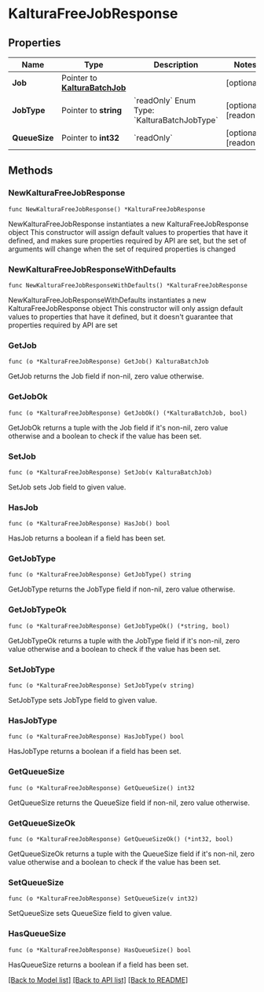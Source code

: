 # KalturaFreeJobResponse

## Properties

Name | Type | Description | Notes
------------ | ------------- | ------------- | -------------
**Job** | Pointer to [**KalturaBatchJob**](KalturaBatchJob.md) |  | [optional] 
**JobType** | Pointer to **string** | &#x60;readOnly&#x60;  Enum Type: &#x60;KalturaBatchJobType&#x60; | [optional] [readonly] 
**QueueSize** | Pointer to **int32** | &#x60;readOnly&#x60; | [optional] [readonly] 

## Methods

### NewKalturaFreeJobResponse

`func NewKalturaFreeJobResponse() *KalturaFreeJobResponse`

NewKalturaFreeJobResponse instantiates a new KalturaFreeJobResponse object
This constructor will assign default values to properties that have it defined,
and makes sure properties required by API are set, but the set of arguments
will change when the set of required properties is changed

### NewKalturaFreeJobResponseWithDefaults

`func NewKalturaFreeJobResponseWithDefaults() *KalturaFreeJobResponse`

NewKalturaFreeJobResponseWithDefaults instantiates a new KalturaFreeJobResponse object
This constructor will only assign default values to properties that have it defined,
but it doesn't guarantee that properties required by API are set

### GetJob

`func (o *KalturaFreeJobResponse) GetJob() KalturaBatchJob`

GetJob returns the Job field if non-nil, zero value otherwise.

### GetJobOk

`func (o *KalturaFreeJobResponse) GetJobOk() (*KalturaBatchJob, bool)`

GetJobOk returns a tuple with the Job field if it's non-nil, zero value otherwise
and a boolean to check if the value has been set.

### SetJob

`func (o *KalturaFreeJobResponse) SetJob(v KalturaBatchJob)`

SetJob sets Job field to given value.

### HasJob

`func (o *KalturaFreeJobResponse) HasJob() bool`

HasJob returns a boolean if a field has been set.

### GetJobType

`func (o *KalturaFreeJobResponse) GetJobType() string`

GetJobType returns the JobType field if non-nil, zero value otherwise.

### GetJobTypeOk

`func (o *KalturaFreeJobResponse) GetJobTypeOk() (*string, bool)`

GetJobTypeOk returns a tuple with the JobType field if it's non-nil, zero value otherwise
and a boolean to check if the value has been set.

### SetJobType

`func (o *KalturaFreeJobResponse) SetJobType(v string)`

SetJobType sets JobType field to given value.

### HasJobType

`func (o *KalturaFreeJobResponse) HasJobType() bool`

HasJobType returns a boolean if a field has been set.

### GetQueueSize

`func (o *KalturaFreeJobResponse) GetQueueSize() int32`

GetQueueSize returns the QueueSize field if non-nil, zero value otherwise.

### GetQueueSizeOk

`func (o *KalturaFreeJobResponse) GetQueueSizeOk() (*int32, bool)`

GetQueueSizeOk returns a tuple with the QueueSize field if it's non-nil, zero value otherwise
and a boolean to check if the value has been set.

### SetQueueSize

`func (o *KalturaFreeJobResponse) SetQueueSize(v int32)`

SetQueueSize sets QueueSize field to given value.

### HasQueueSize

`func (o *KalturaFreeJobResponse) HasQueueSize() bool`

HasQueueSize returns a boolean if a field has been set.


[[Back to Model list]](../README.md#documentation-for-models) [[Back to API list]](../README.md#documentation-for-api-endpoints) [[Back to README]](../README.md)


